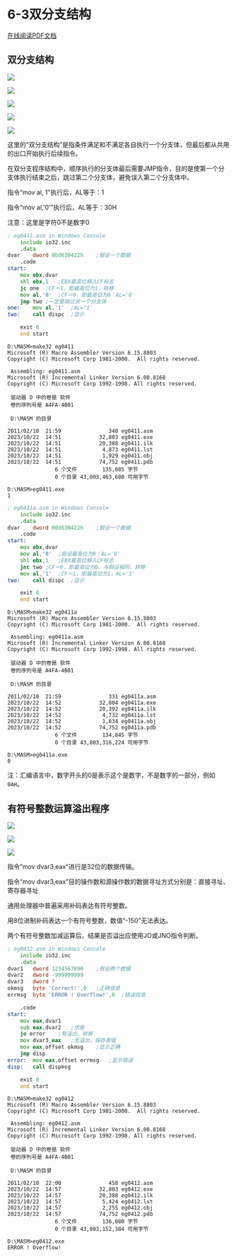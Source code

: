 # 6-3双分支结构

<!-- toc -->

<a href="https://rosefinch-midsummer.github.io/book/file/as/6-3.pdf" target="_blank">在线阅读PDF文档</a>

## 双分支结构

![](https://cdn.jsdelivr.net/gh/Rosefinch-Midsummer/MyImagesHost01/img/202310211639084.png)

![](https://cdn.jsdelivr.net/gh/Rosefinch-Midsummer/MyImagesHost01/img/202310211640940.png)

![](https://cdn.jsdelivr.net/gh/Rosefinch-Midsummer/MyImagesHost01/img/202310211646992.png)

![](https://cdn.jsdelivr.net/gh/Rosefinch-Midsummer/MyImagesHost01/img/202310211648743.png)


![](https://cdn.jsdelivr.net/gh/Rosefinch-Midsummer/MyImagesHost01/img/202310211649690.png)

这里的“双分支结构”是指条件满足和不满足各自执行一个分支体，但最后都从共用的出口开始执行后续指令。

在双分支程序结构中，顺序执行的分支体最后需要JMP指令，目的是使第一个分支体执行结束之后，跳过第二个分支体，避免误入第二个分支体中。

指令“mov al, 1”执行后，AL等于：1

指令“mov al,'0'”执行后，AL等于：30H

注意：这里是字符0不是数字0

```asm
; eg0411.asm in Windows Console
	include io32.inc
	.data
dvar	dword 0bd630422h	;假设一个数据
	.code
start:
	mov ebx,dvar
	shl ebx,1	;EBX最高位移入CF标志
	jc one	;CF＝1，即最高位为1，转移
	mov al,'0'	;CF＝0，即最高位为0：AL='0'
	jmp two	;一定要跳过另一个分支体
one:	mov al,'1'	;AL='1'
two:	call dispc	;显示

	exit 0
	end start
```

```
D:\MASM>make32 eg0411
Microsoft (R) Macro Assembler Version 6.15.8803
Copyright (C) Microsoft Corp 1981-2000.  All rights reserved.

 Assembling: eg0411.asm
Microsoft (R) Incremental Linker Version 6.00.8168
Copyright (C) Microsoft Corp 1992-1998. All rights reserved.

 驱动器 D 中的卷是 软件
 卷的序列号是 A4FA-4B01

 D:\MASM 的目录

2011/02/10  21:59               340 eg0411.asm
2023/10/22  14:51            32,803 eg0411.exe
2023/10/22  14:51            20,388 eg0411.ilk
2023/10/22  14:51             4,873 eg0411.lst
2023/10/22  14:51             1,929 eg0411.obj
2023/10/22  14:51            74,752 eg0411.pdb
               6 个文件        135,085 字节
               0 个目录 43,803,463,680 可用字节

D:\MASM>eg0411.exe
1
```

```asm
; eg0411a.asm in Windows Console
	include io32.inc
	.data
dvar	dword 00d630422h	;假设一个数据
	.code
start:
	mov ebx,dvar
	mov al,'0'	;假设最高位为0：AL='0'
	shl ebx,1	;EBX最高位移入CF标志
	jnc two	;CF＝0，即最高位为0、与假设相同，转移
	mov al,'1'	;CF＝1，即最高位为1，AL='1'
two:	call dispc	;显示

	exit 0
	end start
```

```
D:\MASM>make32 eg0411a
Microsoft (R) Macro Assembler Version 6.15.8803
Copyright (C) Microsoft Corp 1981-2000.  All rights reserved.

 Assembling: eg0411a.asm
Microsoft (R) Incremental Linker Version 6.00.8168
Copyright (C) Microsoft Corp 1992-1998. All rights reserved.

 驱动器 D 中的卷是 软件
 卷的序列号是 A4FA-4B01

 D:\MASM 的目录

2011/02/10  21:59               331 eg0411a.asm
2023/10/22  14:52            32,804 eg0411a.exe
2023/10/22  14:52            20,392 eg0411a.ilk
2023/10/22  14:52             4,732 eg0411a.lst
2023/10/22  14:52             1,834 eg0411a.obj
2023/10/22  14:52            74,752 eg0411a.pdb
               6 个文件        134,845 字节
               0 个目录 43,803,316,224 可用字节

D:\MASM>eg0411a.exe
0
```

注：汇编语言中，数字开头的0是表示这个是数字，不是数字的一部分，例如`0AH`。
## 有符号整数运算溢出程序

![](https://cdn.jsdelivr.net/gh/Rosefinch-Midsummer/MyImagesHost01/img/202310211653679.png)


![](https://cdn.jsdelivr.net/gh/Rosefinch-Midsummer/MyImagesHost01/img/202310211704270.png)

![](https://cdn.jsdelivr.net/gh/Rosefinch-Midsummer/MyImagesHost01/img/202310211705445.png)

指令“mov dvar3,eax”进行是32位的数据传输。

指令“mov dvar3,eax”目的操作数和源操作数的数据寻址方式分别是：直接寻址、寄存器寻址

通用处理器中普遍采用补码表达有符号整数。

用8位进制补码表达一个有符号整数，数值“-150”无法表达。

两个有符号整数加减运算后，结果是否溢出应使用JO或JNO指令判断。

```asm
; eg0412.asm in Windows Console
	include io32.inc
	.data
dvar1	dword 1234567890	;假设两个数据
dvar2	dword -999999999
dvar3	dword ?
okmsg	byte 'Correct!',0	;正确信息
errmsg	byte 'ERROR ! Overflow!',0	;错误信息

	.code
start:
	mov eax,dvar1 
	sub eax,dvar2	;求差
	jo error	;有溢出，转移
	mov dvar3,eax	;无溢出，保存差值
	mov eax,offset okmsg	;显示正确
	jmp disp
error:	mov eax,offset errmsg	;显示错误
disp:	call dispmsg

	exit 0
	end start
```

```
D:\MASM>make32 eg0412
Microsoft (R) Macro Assembler Version 6.15.8803
Copyright (C) Microsoft Corp 1981-2000.  All rights reserved.

 Assembling: eg0412.asm
Microsoft (R) Incremental Linker Version 6.00.8168
Copyright (C) Microsoft Corp 1992-1998. All rights reserved.

 驱动器 D 中的卷是 软件
 卷的序列号是 A4FA-4B01

 D:\MASM 的目录

2011/02/10  22:00               458 eg0412.asm
2023/10/22  14:57            32,803 eg0412.exe
2023/10/22  14:57            20,388 eg0412.ilk
2023/10/22  14:57             5,424 eg0412.lst
2023/10/22  14:57             2,255 eg0412.obj
2023/10/22  14:57            74,752 eg0412.pdb
               6 个文件        136,080 字节
               0 个目录 43,803,152,384 可用字节

D:\MASM>eg0412.exe
ERROR ! Overflow!
```






